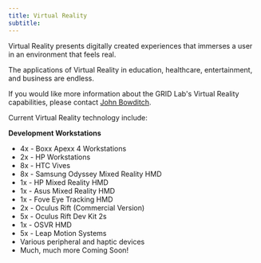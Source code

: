 ```yaml
---
title: Virtual Reality
subtitle:
---
```



Virtual Reality presents digitally created experiences that immerses a user in an environment that feels real.

The applications of Virtual Reality in education, healthcare, entertainment, and business are endless. &nbsp;

If you would like more information about the GRID Lab's Virtual Reality capabilities, please contact [John Bowditch](javascript:void(location.href='mailto:'+String.fromCharCode(98,111,119,100,105,116,99,104,64,111,104,105,111,46,101,100,117)+'?subject=GRID%20Lab%20-%20Virtual%20Reality%20Request')).

Current Virtual Reality technology include:

**Development Workstations**

* 4x - Boxx Apexx 4 Workstations
* 2x - HP Workstations
* 8x - HTC Vives
* 8x - Samsung Odyssey Mixed Reality HMD
* 1x - HP Mixed Reality HMD
* 1x - Asus Mixed Reality HMD
* 1x - Fove Eye Tracking HMD
* 2x - Oculus Rift (Commercial Version)
* 5x - Oculus Rift Dev Kit 2s
* 1x - OSVR HMD
* 5x - Leap Motion Systems
* Various peripheral and haptic devices
* Much, much more Coming Soon!
